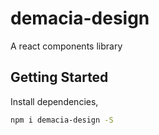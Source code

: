 # demacia-design

A react components library

## Getting Started

Install dependencies,

```bash
npm i demacia-design -S
```
